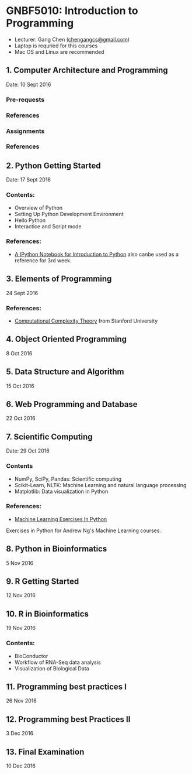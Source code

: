 # GNBF5010: Introduction to Programming
* Lecturer: Gang Chen (chengangcs@gmail.com)
* Laptop is requried for this courses
* Mac OS and Linux are recommended


## 1. Computer Architecture and Programming
Date: 10 Sept 2016
### Pre-requests
### References
### Assignments
### References
## 2. Python Getting Started
Date: 17 Sept 2016
### Contents:
* Overview of Python
* Setting Up Python Development Environment
* Hello Python
* Interactice and Script mode
### References:
* [A IPython Notebook for Introduction to Python](http://nbviewer.jupyter.org/github/jdwittenauer/ipython-notebooks/blob/master/notebooks/language/Intro.ipynb) also canbe used as a reference for 3rd week.

## 3. Elements of Programming
24 Sept 2016

### References:
* [Computational Complexity Theory](http://plato.stanford.edu/entries/computational-complexity/) from Stanford University

## 4. Object Oriented Programming
8 Oct 2016
## 5. Data Structure and Algorithm
15 Oct 2016
## 6. Web Programming and Database
22 Oct 2016
## 7. Scientific Computing
Date: 29 Oct 2016
### Contents
* NumPy, SciPy, Pandas: 
Scientific computing
* Scikit-Learn, NLTK:
Machine Learning and natural language processing
* Matplotlib:
Data visualization in Python

### References:
* [Machine Learning Exercises In Python](http://www.johnwittenauer.net/machine-learning-exercises-in-python-part-1/)

Exercises in Python for Andrew Ng's Machine Learning courses.


## 8. Python in Bioinformatics
5 Nov 2016
## 9. R Getting Started
12 Nov 2016
## 10. R in Bioinformatics
19 Nov 2016
### Contents:
* BioConductor
* Workflow of RNA-Seq data analysis
* Visualization of Biological Data

## 11. Programming best practices I
26 Nov 2016
## 12. Programming best Practices II
3 Dec 2016
## 13. Final Examination
10 Dec 2016

